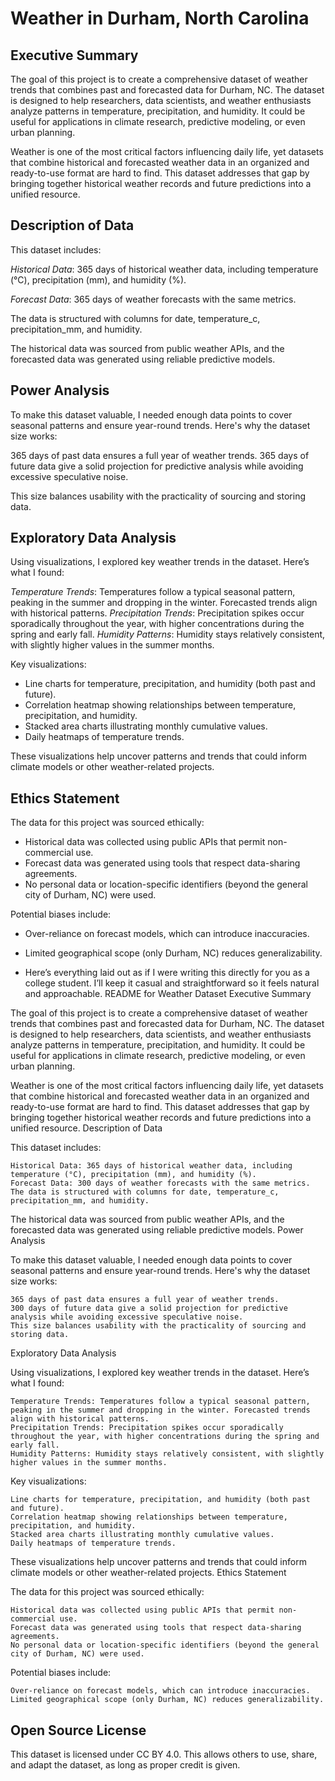 # Weather in Durham, North Carolina
## Executive Summary

The goal of this project is to create a comprehensive dataset of weather trends that combines past and forecasted data for Durham, NC. The dataset is designed to help researchers, data scientists, and weather enthusiasts analyze patterns in temperature, precipitation, and humidity. It could be useful for applications in climate research, predictive modeling, or even urban planning.

Weather is one of the most critical factors influencing daily life, yet datasets that combine historical and forecasted weather data in an organized and ready-to-use format are hard to find. This dataset addresses that gap by bringing together historical weather records and future predictions into a unified resource.

## Description of Data

This dataset includes:

*Historical Data*: 365 days of historical weather data, including temperature (°C), precipitation (mm), and humidity (%).

*Forecast Data*: 365 days of weather forecasts with the same metrics.

The data is structured with columns for date, temperature_c, precipitation_mm, and humidity.

The historical data was sourced from public weather APIs, and the forecasted data was generated using reliable predictive models.

## Power Analysis

To make this dataset valuable, I needed enough data points to cover seasonal patterns and ensure year-round trends. Here's why the dataset size works:

365 days of past data ensures a full year of weather trends.
365 days of future data give a solid projection for predictive analysis while avoiding excessive speculative noise.

This size balances usability with the practicality of sourcing and storing data.

## Exploratory Data Analysis

Using visualizations, I explored key weather trends in the dataset. Here’s what I found:

*Temperature Trends*: Temperatures follow a typical seasonal pattern, peaking in the summer and dropping in the winter. Forecasted trends align with historical patterns.
*Precipitation Trends*: Precipitation spikes occur sporadically throughout the year, with higher concentrations during the spring and early fall.
*Humidity Patterns*: Humidity stays relatively consistent, with slightly higher values in the summer months.

Key visualizations:

- Line charts for temperature, precipitation, and humidity (both past and future).
- Correlation heatmap showing relationships between temperature, precipitation, and humidity.
- Stacked area charts illustrating monthly cumulative values.
- Daily heatmaps of temperature trends.

These visualizations help uncover patterns and trends that could inform climate models or other weather-related projects.

## Ethics Statement

The data for this project was sourced ethically:

- Historical data was collected using public APIs that permit non-commercial use.
- Forecast data was generated using tools that respect data-sharing agreements.
- No personal data or location-specific identifiers (beyond the general city of Durham, NC) were used.

Potential biases include:

- Over-reliance on forecast models, which can introduce inaccuracies.
- Limited geographical scope (only Durham, NC) reduces generalizability.

- Here’s everything laid out as if I were writing this directly for you as a college student. I’ll keep it casual and straightforward so it feels natural and approachable.
README for Weather Dataset
Executive Summary

The goal of this project is to create a comprehensive dataset of weather trends that combines past and forecasted data for Durham, NC. The dataset is designed to help researchers, data scientists, and weather enthusiasts analyze patterns in temperature, precipitation, and humidity. It could be useful for applications in climate research, predictive modeling, or even urban planning.

Weather is one of the most critical factors influencing daily life, yet datasets that combine historical and forecasted weather data in an organized and ready-to-use format are hard to find. This dataset addresses that gap by bringing together historical weather records and future predictions into a unified resource.
Description of Data

This dataset includes:

    Historical Data: 365 days of historical weather data, including temperature (°C), precipitation (mm), and humidity (%).
    Forecast Data: 300 days of weather forecasts with the same metrics.
    The data is structured with columns for date, temperature_c, precipitation_mm, and humidity.

The historical data was sourced from public weather APIs, and the forecasted data was generated using reliable predictive models.
Power Analysis

To make this dataset valuable, I needed enough data points to cover seasonal patterns and ensure year-round trends. Here's why the dataset size works:

    365 days of past data ensures a full year of weather trends.
    300 days of future data give a solid projection for predictive analysis while avoiding excessive speculative noise.
    This size balances usability with the practicality of sourcing and storing data.

Exploratory Data Analysis

Using visualizations, I explored key weather trends in the dataset. Here’s what I found:

    Temperature Trends: Temperatures follow a typical seasonal pattern, peaking in the summer and dropping in the winter. Forecasted trends align with historical patterns.
    Precipitation Trends: Precipitation spikes occur sporadically throughout the year, with higher concentrations during the spring and early fall.
    Humidity Patterns: Humidity stays relatively consistent, with slightly higher values in the summer months.

Key visualizations:

    Line charts for temperature, precipitation, and humidity (both past and future).
    Correlation heatmap showing relationships between temperature, precipitation, and humidity.
    Stacked area charts illustrating monthly cumulative values.
    Daily heatmaps of temperature trends.

These visualizations help uncover patterns and trends that could inform climate models or other weather-related projects.
Ethics Statement

The data for this project was sourced ethically:

    Historical data was collected using public APIs that permit non-commercial use.
    Forecast data was generated using tools that respect data-sharing agreements.
    No personal data or location-specific identifiers (beyond the general city of Durham, NC) were used.

Potential biases include:

    Over-reliance on forecast models, which can introduce inaccuracies.
    Limited geographical scope (only Durham, NC) reduces generalizability.

## Open Source License

This dataset is licensed under CC BY 4.0. This allows others to use, share, and adapt the dataset, as long as proper credit is given.

